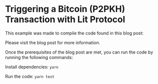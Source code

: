 # Triggering a Bitcoin (P2PKH) Transaction with Lit Protocol

This example was made to compile the code found in this blog post: 

Please visit the blog post for more information.

Once the prerequisites of the blog post are met, you can run the code by running the following commands:

Install dependencies:
```yarn```

Run the code:
```yarn test```